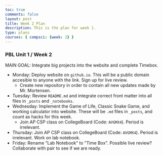 ```yaml
---
toc: true
comments: false
layout: post
title: Week 2 Plan
description: This is the plan for week 1.
type: plans
courses: { compsci: {week: 2} }
---
```


### PBL Unit 1 / Week 2
MAIN GOAL: Integrate big projects into the website and complete Timebox.
- Monday: Deploy website on `github.io`. This will be a public domain accesible to anyone with the link. Sign up for live review.
    - Create new repository in order to contain all new updates made by Mr. Mortensen.
- Tuesday: Review `README.md` and integrate correct front matter into all files in `_posts` and `_notebooks`.
- Wednesday: Implement the Game of Life, Classic Snake Game, and working calculator into website. These will be `.md` files in `_posts`, and count as hacks for this week.
    - Join AP CSP class on CollegeBoard (Code: `AVGMX4`). Period is irrelevant.
- Thursday: Join AP CSP class on CollegeBoard (Code: `AVGMX4`). Period is irrelevant. Work on lab notebook.
- Friday: Rename "Lab Notebook" to "Time Box". Possible live review? Collaborate with pair to see if we are ready.